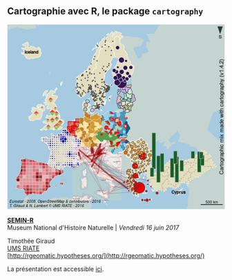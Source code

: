 ## Cartographie avec R, le package `cartography`

![](img/cartomix.png)


**[SEMIN-R](http://rug.mnhn.fr/semin-r/)**   
Museum National d'Histoire Naturelle |  *Vendredi 16 juin 2017*   

Timothée Giraud  
[UMS RIATE](http://riate.cnrs.fr)  
[http://rgeomatic.hypotheses.org/](http://rgeomatic.hypotheses.org/)  

La présentation est accessible [ici](https://rcarto.github.io/semin-r_2017/).